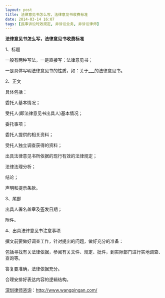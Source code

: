 ```yaml
---
layout: post
title: 法律意见书怎么写，法律意见书收费标准
date: 2014-03-14 16:07
tags: [民事诉讼时效规定, 非诉讼业务, 非诉讼律师]
---
```

<strong>法律意见书怎么写，法律意见书收费标准</strong>

1、标题

一般有两种写法，一是直接写：法律意见书；

一是具体写明法律意见书的性质，如：关于___的法律意见书。

2、正文

具体包括：

委托人基本情况；

受托人(即法律意见书出具人)基本情况；

委托事项；

委托人提供的相关资料；

受托人独立调查获得的资料；

出具法律意见书所依据的现行有效的法律规定；

法律法理分析；

结论；

声明和提示条款。

3、尾部

出具人署名盖章及签发日期；

附件。

4、出具法律意见书注意事项

撰文前要做好调查工作，针对提出的问题，做好充分的准备：

包括寻找有关法律依据，参阅有关文件、规定、批件，到实际部门进行实地调查、查询等。

答复要准确，法律依据充分。

合理安排好表达内容的逻辑结构。

<a href="http://www.wangpingan.com/">深圳律师咨询</a>：<a href="http://www.wangpingan.com/">http://www.wangpingan.com/</a>

